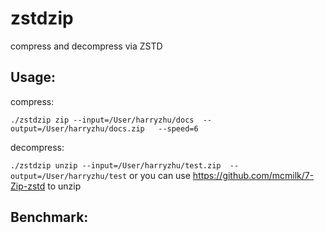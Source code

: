 # zstdzip
compress and decompress via ZSTD

## Usage:
compress:

`
./zstdzip zip --input=/User/harryzhu/docs  --output=/User/harryzhu/docs.zip   --speed=6
`

decompress:

`
./zstdzip unzip --input=/User/harryzhu/test.zip  --output=/User/harryzhu/test
`
or you can use https://github.com/mcmilk/7-Zip-zstd to unzip

## Benchmark:
